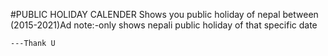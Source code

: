 #PUBLIC HOLIDAY CALENDER
	Shows you public holiday of nepal between (2015-2021)Ad 
	note:-only shows nepali public holiday of that specific date

	---Thank U